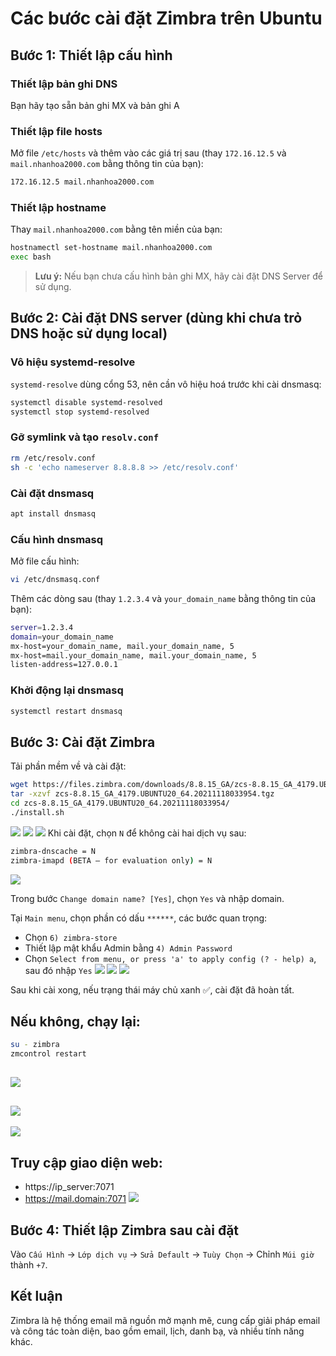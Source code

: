 # Các bước cài đặt Zimbra trên Ubuntu

## Bước 1: Thiết lập cấu hình

### Thiết lập bản ghi DNS
Bạn hãy tạo sẵn bản ghi MX và bản ghi A

### Thiết lập file hosts
Mở file `/etc/hosts` và thêm vào các giá trị sau (thay `172.16.12.5` và `mail.nhanhoa2000.com` bằng thông tin của bạn):

```sh
172.16.12.5 mail.nhanhoa2000.com
```

### Thiết lập hostname
Thay `mail.nhanhoa2000.com` bằng tên miền của bạn:

```sh
hostnamectl set-hostname mail.nhanhoa2000.com
exec bash
```

> **Lưu ý:** Nếu bạn chưa cấu hình bản ghi MX, hãy cài đặt DNS Server để sử dụng.

## Bước 2: Cài đặt DNS server (dùng khi chưa trỏ DNS hoặc sử dụng local)

### Vô hiệu systemd-resolve
`systemd-resolve` dùng cổng 53, nên cần vô hiệu hoá trước khi cài dnsmasq:

```sh
systemctl disable systemd-resolved
systemctl stop systemd-resolved
```

### Gỡ symlink và tạo `resolv.conf`

```sh
rm /etc/resolv.conf
sh -c 'echo nameserver 8.8.8.8 >> /etc/resolv.conf'
```

### Cài đặt dnsmasq

```sh
apt install dnsmasq
```

### Cấu hình dnsmasq

Mở file cấu hình:

```sh
vi /etc/dnsmasq.conf
```

Thêm các dòng sau (thay `1.2.3.4` và `your_domain_name` bằng thông tin của bạn):

```sh
server=1.2.3.4
domain=your_domain_name
mx-host=your_domain_name, mail.your_domain_name, 5
mx-host=mail.your_domain_name, mail.your_domain_name, 5
listen-address=127.0.0.1
```

### Khởi động lại dnsmasq

```sh
systemctl restart dnsmasq
```

## Bước 3: Cài đặt Zimbra

Tải phần mềm về và cài đặt:

```sh
wget https://files.zimbra.com/downloads/8.8.15_GA/zcs-8.8.15_GA_4179.UBUNTU20_64.20211118033954.tgz
tar -xzvf zcs-8.8.15_GA_4179.UBUNTU20_64.20211118033954.tgz
cd zcs-8.8.15_GA_4179.UBUNTU20_64.20211118033954/
./install.sh
```
![](https://img001.prntscr.com/file/img001/VLqeMaKZRPSkqJfAK1GIVQ.png)
![](https://img001.prntscr.com/file/img001/aGz_ym8lSsu0Qn6B-enovA.png)
![](	https://img001.prntscr.com/file/img001/zhOPNiHmQlaN7OYbmHlXfg.png)
Khi cài đặt, chọn `N` để không cài hai dịch vụ sau:

```sh
zimbra-dnscache = N
zimbra-imapd (BETA – for evaluation only) = N
```
![](https://img001.prntscr.com/file/img001/PaexSgYQRMi6rtgFDwGEwQ.png)

Trong bước `Change domain name? [Yes]`, chọn `Yes` và nhập domain.

Tại `Main menu`, chọn phần có dấu `******`, các bước quan trọng:

- Chọn `6) zimbra-store`
- Thiết lập mật khẩu Admin bằng `4) Admin Password`
- Chọn `Select from menu, or press 'a' to apply config (? - help) a`, sau đó nhập `Yes`
![](https://img001.prntscr.com/file/img001/4IgDZKtCSTCgswKOw0FiFw.png)
![](https://img001.prntscr.com/file/img001/sAZD7_NySPyDVLNeAddsow.png)
![](https://img001.prntscr.com/file/img001/Y9EIjC_zQWK8FdT1x1VCdg.png)

Sau khi cài xong, nếu trạng thái máy chủ xanh ✅, cài đặt đã hoàn tất.

## Nếu không, chạy lại:

```sh
su - zimbra
zmcontrol restart
```
![](https://img001.prntscr.com/file/img001/GQVeXvk2QCuW8R4GefiP7g.png)
---
![](https://img001.prntscr.com/file/img001/Nu9lFUOfSY2fNEyiyUe89A.png)
---

![](https://img001.prntscr.com/file/img001/UOEzmu0yST6np_vgjIThJQ.png)
## Truy cập giao diện web:

- https://ip_server:7071
- https://mail.domain:7071
![](https://img001.prntscr.com/file/img001/zxp1HISiQpCaMt2-GPI-lQ.png)
## Bước 4: Thiết lập Zimbra sau cài đặt

Vào `Cấu Hình` → `Lớp dịch vụ` → `Sửa Default` → `Tuùy Chọn` → Chỉnh `Múi giờ` thành `+7`.

## Kết luận

Zimbra là hệ thống email mã nguồn mở mạnh mẽ, cung cấp giải pháp email và công tác toàn diện, bao gồm email, lịch, danh bạ, và nhiều tính năng khác.

